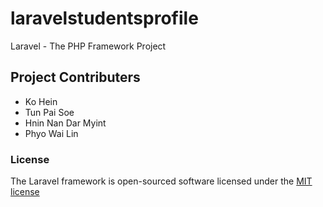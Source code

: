# laravelstudentsprofile
Laravel - The PHP Framework Project

## Project Contributers
* Ko Hein
* Tun Pai Soe
* Hnin Nan Dar Myint
* Phyo Wai Lin



### License

The Laravel framework is open-sourced software licensed under the [MIT license](http://opensource.org/licenses/MIT)